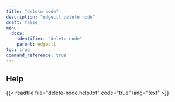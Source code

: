 ```yaml
---
title: "delete node"
description: "edgectl delete node"
draft: false
menu:
  docs:
    identifier: "delete-node"
    parent: edgectl
toc: true
command_reference: true
---
```


## Help

{{< readfile file="delete-node.help.txt" code="true" lang="text" >}}
